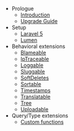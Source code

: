 - Prologue
    - [Introduction](/docs/{{version}}/extensions/introduction)
    - [Upgrade Guide](/docs/{{version}}/extensions/upgrade)
- Setup
    - [Laravel 5](/docs/{{version}}/extensions/installation)
    - [Lumen](/docs/{{version}}/extensions/lumen)
- Behavioral extensions
    - [Blameable](/docs/{{version}}/extensions/blameable)
    - [IpTraceable](/docs/{{version}}/extensions/iptraceable)
    - [Loggable](/docs/{{version}}/extensions/loggable)
    - [Sluggable](/docs/{{version}}/extensions/sluggable)
    - [SoftDeletes](/docs/{{version}}/extensions/softdeletes)
    - [Sortable](/docs/{{version}}/extensions/sortable)
    - [Timestamps](/docs/{{version}}/extensions/timestamps)
    - [Translatable](/docs/{{version}}/extensions/translatable)
    - [Tree](/docs/{{version}}/extensions/tree)
    - [Uploadable](/docs/{{version}}/extensions/uploadable)
- Query/Type extensions
    - [Custom functions](/docs/{{version}}/extensions/custom-functions)
